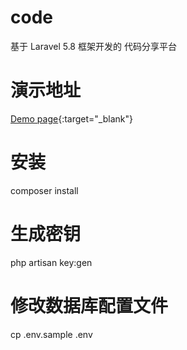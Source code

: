 # code
基于 Laravel 5.8 框架开发的 代码分享平台

# 演示地址

[Demo page](http://code.mysoop.net){:target="_blank"}


# 安装

composer install


# 生成密钥

php artisan key:gen

# 修改数据库配置文件

cp .env.sample .env
